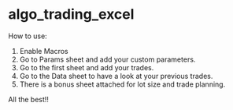# algo_trading_excel

How to use:
1. Enable Macros
2. Go to Params sheet and add your custom parameters.
3. Go to the first sheet and add your trades.
4. Go to the Data sheet to have a look at your previous trades.
5. There is a bonus sheet attached for lot size and trade planning.

All the best!!
